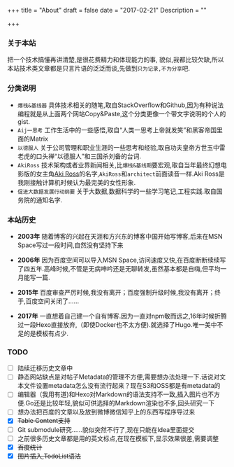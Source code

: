 +++
title = "About"
draft = false
date = "2017-02-21"
Description = "" 

+++




### 关于本站
把一个技术搞懂再讲清楚,是很花费精力和体现能力的事,
貌似,我都比较欠缺,所以本站技术类文章都是只言片语的泛泛而谈,先做到`只为记录,不为分享`吧.

### 分类说明
+ `爆栈&基线器` 具体技术相关的随笔,取自StackOverflow和Github,因为有种说法编程就是从上面两个网站Copy&Paste,这个分类更像一个带文字说明的个人的gist.
+ `Aij一思考` 工作生活中的一些感悟,取自“人类一思考上帝就发笑”和黑客帝国里面的Matrix
+ `以德服人` 关于公司管理和职业生涯的一些思考和经验,取自功夫皇帝方世玉中雷老虎的口头禅“以德服人”和三国杀刘备的台词.
+ `AkiRoss` 技术架构或者业界新闻相关,比`爆栈&基线期`要宏观,取自当年最终幻想电影版的女主角[Aki Ross](http://finalfantasy.wikia.com/wiki/Aki_Ross)的名字,`AkiRoss`和`architect`前面读音一样.Aki Ross是我刚接触计算机时候认为最完美的女性形象.
+ `促进大数据发展行动纲要` 关于大数据,数据科学的一些学习笔记,工程实践.取自国务院的通知名字.



### 本站历史
+ **2003年**
随着博客的兴起在天涯和方兴东的博客中国开始写博客,后来在MSN Space写过一段时间,自然没有坚持下来 

+ **2006年**
因为百度空间可以导入MSN Space,访问速度又快,在百度断断续续写了四五年.高峰时候,不管是无病呻吟还是无聊转发,虽然基本都是自嗨,但平均一月能写一篇.
   
+ **2015年**
百度审查严厉时候,我没有离开；百度强制升级时候,我没有离开；终于,百度空间关闭了……

+ **2017年**
一直想着自己建一个自有博客.因为一直对npm敬而远之,16年时候折腾过一段Hexo直接放弃,（即使Docker也不太方便).就选择了Hugo.唯一美中不足的是模板有点少.

### TODO
+ [ ] 陆续迁移历史文章中
+ [ ] 静态网站缺点是对帖子Metadata的管理不方便,需要想办法处理一下.话说对文本文件设置metadata怎么没有流行起来？现在S3和OSS都是有metadata的
+ [ ] 编辑器（我用有道)和Hexo对Markdown的语法支持不一致,插入图片也不方便.Go还是比较年轻,貌似可供选择的Markdown渲染也不多,回头研究一下
+ [ ] 想办法把百度的文章以及放到微博微信知乎上的东西写程序导过来
+ [x] ~~Table Content支持~~ 
+ [ ] Git submodule研究……貌似突然不行了,现在只能在Idea里面提交
+ [ ] 之前很多历史文章都是用的英文标点,在现在模板下,显示效果很差,需要调整
+ [x] ~~百度统计~~
+ [x] ~~图片插入,TodoList语法~~
